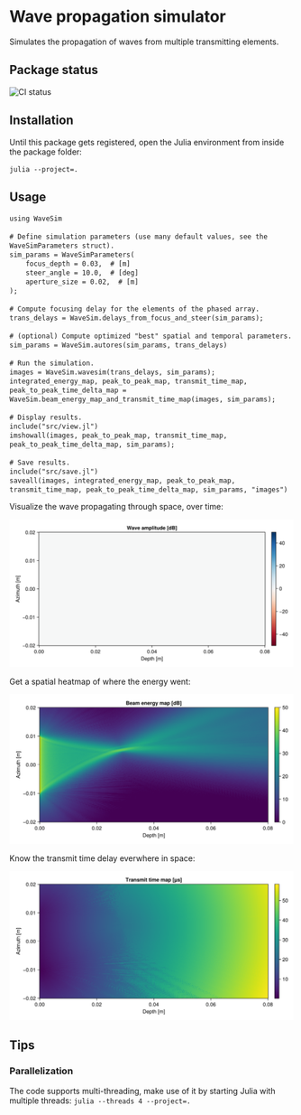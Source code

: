 # Wave propagation simulator

Simulates the propagation of waves from multiple transmitting elements.

## Package status

![CI status](https://github.com/cmey/WaveSim.jl/actions/workflows/ci.yml/badge.svg)

## Installation

Until this package gets registered, open the Julia environment from inside the package folder:
```
julia --project=.
```

## Usage

```
using WaveSim

# Define simulation parameters (use many default values, see the WaveSimParameters struct).
sim_params = WaveSimParameters(
    focus_depth = 0.03,  # [m]
    steer_angle = 10.0,  # [deg]
    aperture_size = 0.02,  # [m]
);

# Compute focusing delay for the elements of the phased array.
trans_delays = WaveSim.delays_from_focus_and_steer(sim_params);

# (optional) Compute optimized "best" spatial and temporal parameters.
sim_params = WaveSim.autores(sim_params, trans_delays)

# Run the simulation.
images = WaveSim.wavesim(trans_delays, sim_params);
integrated_energy_map, peak_to_peak_map, transmit_time_map, peak_to_peak_time_delta_map = WaveSim.beam_energy_map_and_transmit_time_map(images, sim_params);

# Display results.
include("src/view.jl")
imshowall(images, peak_to_peak_map, transmit_time_map, peak_to_peak_time_delta_map, sim_params);

# Save results.
include("src/save.jl")
saveall(images, integrated_energy_map, peak_to_peak_map, transmit_time_map, peak_to_peak_time_delta_map, sim_params, "images")
```

Visualize the wave propagating through space, over time:

![wave propagation animation](images/wave_propagation.gif)

Get a spatial heatmap of where the energy went:

![beam energy map](images/beam_energy_map.png)

Know the transmit time delay everwhere in space:

![beam energy map](images/transmit_time_map.png)

## Tips

### Parallelization

The code supports multi-threading, make use of it by starting Julia with multiple threads: `julia --threads 4 --project=.`
